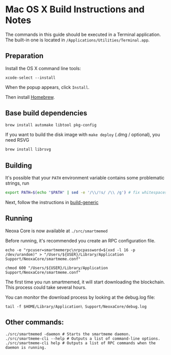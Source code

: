 Mac OS X Build Instructions and Notes
====================================
The commands in this guide should be executed in a Terminal application.
The built-in one is located in `/Applications/Utilities/Terminal.app`.

Preparation
-----------
Install the OS X command line tools:

`xcode-select --install`

When the popup appears, click `Install`.

Then install [Homebrew](https://brew.sh).

Base build dependencies
-----------------------

```bash
brew install automake libtool pkg-config
```

If you want to build the disk image with `make deploy` (.dmg / optional), you need RSVG
```bash
brew install librsvg
```

Building
--------

It's possible that your `PATH` environment variable contains some problematic strings, run
```bash
export PATH=$(echo "$PATH" | sed -e '/\\/!s/ /\\ /g') # fix whitespaces
```

Next, follow the instructions in [build-generic](build-generic.md)

Running
-------

Neoxa Core is now available at `./src/smartmemed`

Before running, it's recommended you create an RPC configuration file.

    echo -e "rpcuser=smartmemerpc\nrpcpassword=$(xxd -l 16 -p /dev/urandom)" > "/Users/${USER}/Library/Application Support/NeoxaCore/smartmeme.conf"

    chmod 600 "/Users/${USER}/Library/Application Support/NeoxaCore/smartmeme.conf"

The first time you run smartmemed, it will start downloading the blockchain. This process could take several hours.

You can monitor the download process by looking at the debug.log file:

    tail -f $HOME/Library/Application\ Support/NeoxaCore/debug.log

Other commands:
-------

    ./src/smartmemed -daemon # Starts the smartmeme daemon.
    ./src/smartmeme-cli --help # Outputs a list of command-line options.
    ./src/smartmeme-cli help # Outputs a list of RPC commands when the daemon is running.
